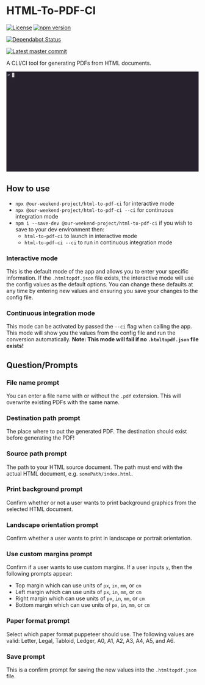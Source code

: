 # HTML-To-PDF-CI
[![License](https://badgen.net/github/license/our-weekend-project/html-to-pdf-ci)](https://github.com/our-weekend-project/html-to-pdf-ci/LICENSE)
[![npm version](https://badgen.net/npm/v/@our-weekend-project/html-to-pdf-ci)](https://www.npmjs.com/package/@our-weekend-project/html-to-pdf-ci)

[![Dependabot Status](https://api.dependabot.com/badges/status?host=github&repo=our-weekend-project/html-to-pdf-ci)](https://dependabot.com)
<!-- [![Master build status](https://badgen.net/github/status/our-weekend-project/html-to-pdf-ci)](https://github.com/our-weekend-project/html-to-pdf-ci/actions) -->
[![Latest master commit](https://badgen.net/github/last-commit/our-weekend-project/html-to-pdf-ci/master)](https://github.com/our-weekend-project/html-to-pdf-ci/commits/master)

A CLI/CI tool for generating PDFs from HTML documents.

![Application in action](img/app.gif)

## How to use
* `npx @our-weekend-project/html-to-pdf-ci` for interactive mode
* `npx @our-weekend-project/html-to-pdf-ci --ci` for continuous integration mode
* `npm i --save-dev @our-weekend-project/html-to-pdf-ci` if you wish to save to your dev environment then:
    * `html-to-pdf-ci` to launch in interactive mode 
    * `html-to-pdf-ci --ci` to run in continuous integration mode

### Interactive mode

This is the default mode of the app and allows you to enter your specific information.
If the `.htmltopdf.json` file exists, the interactive mode will use the config values as the default options.
You can change these defaults at any time by entering new values and ensuring you save your changes to the config file.

### Continuous integration mode

This mode can be activated by passed the `--ci` flag when calling the app.
This mode will show you the values from the config file and run the conversion automatically.
**Note: This mode will fail if no `.htmltopdf.json` file exists!**

## Question/Prompts

### File name prompt

You can enter a file name with or without the `.pdf` extension.
This will overwrite existing PDFs with the same name.

### Destination path prompt

The place where to put the generated PDF.
The destination should exist before generating the PDF!

### Source path prompt

The path to your HTML source document.
The path must end with the actual HTML document, e.g. `somePath/index.html`.

### Print background prompt

Confirm whether or not a user wants to print background graphics from the selected HTML document.

### Landscape orientation prompt

Confirm whether a user wants to print in landscape or portrait orientation.

### Use custom margins prompt

Confirm if a user wants to use custom margins.
If a user inputs `y`, then the following prompts appear:

* Top margin which can use units of `px`, `in`, `mm`, or `cm`
* Left margin which can use units of `px`, `in`, `mm`, or `cm`
* Right margin which can use units of `px`, `in`, `mm`, or `cm`
* Bottom margin which can use units of `px`, `in`, `mm`, or `cm`

### Paper format prompt

Select which paper format puppeteer should use.
The following values are valid: Letter, Legal, Tabloid, Ledger, A0, A1, A2, A3, A4, A5, and A6.

### Save prompt

This is a confirm prompt for saving the new values into the `.htmltopdf.json` file.